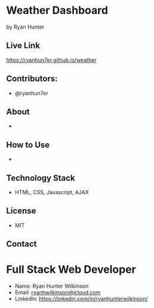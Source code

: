 # Weather Dashboard
by Ryan Hunter

## Live Link
https://ryanhun7er.github.io/weather

## Contributors:
* @ryanhun7er

## About
* 

## How to Use
* 

## Technology Stack
* HTML, CSS, Javascript, AJAX


## License
* MIT

## Contact

# Full Stack Web Developer
* Name: Ryan Hunter Wilkinson
* Email: [ryanhwilkinson@icloud.com](mailto:ryanhwilkinson@icloud.com)
* LinkedIn: https://linkedin.com/in/ryanhunterwilkinson/